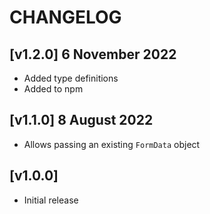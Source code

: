 # CHANGELOG

## [v1.2.0] 6 November 2022

- Added type definitions
- Added to npm

## [v1.1.0] 8 August 2022

- Allows passing an existing `FormData` object

## [v1.0.0]

- Initial release

